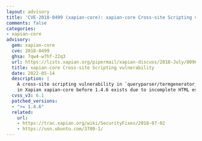 ```yaml
---
layout: advisory
title: 'CVE-2018-0499 (xapian-core): xapian-core Cross-site Scripting vulnerability'
comments: false
categories:
- xapian-core
advisory:
  gem: xapian-core
  cve: 2018-0499
  ghsa: 7qw4-w7hf-22q3
  url: https://lists.xapian.org/pipermail/xapian-discuss/2018-July/009652.html
  title: xapian-core Cross-site Scripting vulnerability
  date: 2022-05-14
  description: |
    A cross-site scripting vulnerability in `queryparser/termgenerator_internal.cc`
    in Xapian xapian-core before 1.4.6 exists due to incomplete HTML escaping by `Xapian::MSet::snippet()`.
  cvss_v3: 6.1
  patched_versions:
  - ">= 1.4.6"
  related:
    url:
    - https://trac.xapian.org/wiki/SecurityFixes/2018-07-02
    - https://usn.ubuntu.com/3709-1/
---
```

